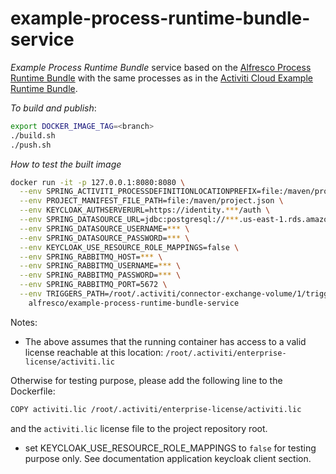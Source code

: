 # example-process-runtime-bundle-service

_Example Process Runtime Bundle_ service based on the [Alfresco Process Runtime Bundle](https://github.com/Alfresco/alfresco-process-runtime-bundle-service)
with the same processes as in the [Activiti Cloud Example Runtime Bundle](https://github.com/Activiti/example-runtime-bundle).

*To build and publish*:

```bash
export DOCKER_IMAGE_TAG=<branch>
./build.sh
./push.sh
```

*How to test the built image*

``` bash
docker run -it -p 127.0.0.1:8080:8080 \
  --env SPRING_ACTIVITI_PROCESSDEFINITIONLOCATIONPREFIX=file:/maven/processes/ \
  --env PROJECT_MANIFEST_FILE_PATH=file:/maven/project.json \
  --env KEYCLOAK_AUTHSERVERURL=https://identity.***/auth \
  --env SPRING_DATASOURCE_URL=jdbc:postgresql://***.us-east-1.rds.amazonaws.com:5432/external-db-app \
  --env SPRING_DATASOURCE_USERNAME=*** \
  --env SPRING_DATASOURCE_PASSWORD=*** \
  --env KEYCLOAK_USE_RESOURCE_ROLE_MAPPINGS=false \
  --env SPRING_RABBITMQ_HOST=*** \
  --env SPRING_RABBITMQ_USERNAME=*** \
  --env SPRING_RABBITMQ_PASSWORD=*** \
  --env SPRING_RABBITMQ_PORT=5672 \
  --env TRIGGERS_PATH=/root/.activiti/connector-exchange-volume/1/triggers \
    alfresco/example-process-runtime-bundle-service
```

Notes: 

* The above assumes that the running container has access to a valid license reachable at this location:
`/root/.activiti/enterprise-license/activiti.lic`

Otherwise for testing purpose, please add the following line to the Dockerfile:
```bash
COPY activiti.lic /root/.activiti/enterprise-license/activiti.lic
```
and the `activiti.lic` license file to the project repository root.

* set KEYCLOAK_USE_RESOURCE_ROLE_MAPPINGS to `false` for testing purpose only.
See documentation application keycloak client section.
